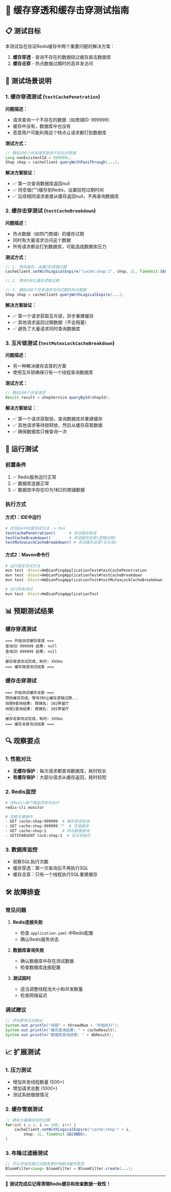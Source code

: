# 🧪 缓存穿透和缓存击穿测试指南

## 📋 测试目标

本测试旨在验证Redis缓存中两个重要问题的解决方案：
1. **缓存穿透** - 查询不存在的数据绕过缓存直击数据库
2. **缓存击穿** - 热点数据过期时的高并发访问

## 🎯 测试场景说明

### 1. 缓存穿透测试 (`testCachePenetration`)

**问题描述：**
- 请求查询一个不存在的数据（如商铺ID: 999999）
- 缓存中没有，数据库中也没有
- 恶意用户可能利用这个特点让请求都打到数据库

**测试方式：**
```java
// 模拟100个并发请求查询不存在的商铺
Long nonExistentId = 999999L;
Shop shop = cacheClient.queryWithPassThrough(...);
```

**解决方案验证：**
- ✅ 第一次查询数据库返回null
- ✅ 将空值("")缓存到Redis，设置较短过期时间
- ✅ 后续相同请求直接从缓存返回null，不再查询数据库

### 2. 缓存击穿测试 (`testCacheBreakdown`)

**问题描述：**
- 热点数据（如热门商铺）的缓存过期
- 同时有大量请求访问这个数据
- 所有请求都会打到数据库，可能造成数据库压力

**测试方式：**
```java
// 1. 预热缓存，设置2秒逻辑过期
cacheClient.setWithLogicalExpire("cache:shop:1", shop, 2L, TimeUnit.SECONDS);

// 2. 等待3秒让缓存逻辑过期

// 3. 模拟200个并发请求访问过期的热点数据
Shop shop = cacheClient.queryWithLogicalExpire(...);
```

**解决方案验证：**
- ✅ 第一个请求获取互斥锁，异步重建缓存
- ✅ 其他请求返回过期数据（不会阻塞）
- ✅ 避免了大量请求同时查询数据库

### 3. 互斥锁测试 (`testMutexLockCacheBreakdown`)

**问题描述：**
- 另一种解决缓存击穿的方案
- 使用互斥锁确保只有一个线程查询数据库

**测试方式：**
```java
// 模拟100个并发请求
Result result = shopService.queryById(shopId);
```

**解决方案验证：**
- ✅ 第一个请求获取锁，查询数据库并重建缓存
- ✅ 其他请求等待锁释放，然后从缓存获取数据
- ✅ 确保数据库只被查询一次

## 🚀 运行测试

### 前置条件
1. ✅ Redis服务运行正常
2. ✅ 数据库连接正常
3. ✅ 数据库中存在ID为1和2的商铺数据

### 执行方式

#### 方式1：IDE中运行
```bash
# 在IDEA中右键测试方法 -> Run
testCachePenetration()      # 测试缓存穿透
testCacheBreakdown()        # 测试缓存击穿(逻辑过期)
testMutexLockCacheBreakdown() # 测试缓存击穿(互斥锁)
```

#### 方式2：Maven命令行
```bash
# 运行指定测试方法
mvn test -Dtest=HmDianPingApplicationTest#testCachePenetration
mvn test -Dtest=HmDianPingApplicationTest#testCacheBreakdown
mvn test -Dtest=HmDianPingApplicationTest#testMutexLockCacheBreakdown

# 运行所有测试
mvn test -Dtest=HmDianPingApplicationTest
```

## 📊 预期测试结果

### 缓存穿透测试
```
=== 开始测试缓存穿透 ===
查询ID 999999 结果: null
查询ID 999999 结果: null
...
缓存穿透测试完成，耗时: XXXms
=== 缓存穿透测试结束 ===
```

### 缓存击穿测试
```
=== 开始测试缓存击穿 ===
预热缓存完成，等待3秒让缓存逻辑过期...
线程0查询结果: 商铺名: 102茶餐厅
线程1查询结果: 商铺名: 102茶餐厅
...
缓存击穿测试完成，耗时: XXXms
=== 缓存击穿测试结束 ===
```

## 🔍 观察要点

### 1. 性能对比
- **无缓存保护**：每次请求都查询数据库，耗时较长
- **有缓存保护**：大部分请求从缓存返回，耗时较短

### 2. Redis监控
```bash
# 在Redis客户端监控命令执行
redis-cli monitor

# 观察关键操作
- GET cache:shop:999999  # 缓存穿透查询
- SET cache:shop:999999 ""  # 空值缓存
- GET cache:shop:1       # 热点数据查询
- SETIFABSENT lock:shop:1  # 互斥锁操作
```

### 3. 数据库监控
- 观察SQL执行次数
- 缓存穿透：第一次查询后不再执行SQL
- 缓存击穿：只有一个线程执行SQL重建缓存

## 🛠️ 故障排查

### 常见问题
1. **Redis连接失败**
   - 检查 `application.yaml` 中Redis配置
   - 确认Redis服务状态

2. **数据库查询失败**
   - 确认数据库中存在测试数据
   - 检查数据库连接配置

3. **测试超时**
   - 适当调整线程池大小和并发数量
   - 检查网络延迟

### 调试建议
```java
// 添加更多日志输出
System.out.println("线程" + threadNum + "开始执行");
System.out.println("缓存查询结果: " + cacheResult);
System.out.println("数据库查询结果: " + dbResult);
```

## 📈 扩展测试

### 1. 压力测试
- 增加并发线程数量 (500+)
- 增加请求总数 (1000+)
- 测试系统极限情况

### 2. 缓存雪崩测试
```java
// 模拟大量缓存同时过期
for(int i = 1; i <= 100; i++) {
    cacheClient.setWithLogicalExpire("cache:shop:" + i, 
        shop, 1L, TimeUnit.SECONDS);
}
```

### 3. 布隆过滤器测试
```java
// 可以添加布隆过滤器来更好地解决缓存穿透
BloomFilter<Long> bloomFilter = BloomFilter.create(...);
```

---

📝 **测试完成后记得清理Redis缓存和检查数据一致性！** 